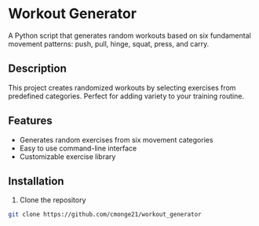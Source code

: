 # Workout Generator

A Python script that generates random workouts based on six fundamental movement patterns: push, pull, hinge, squat, press, and carry.

## Description
This project creates randomized workouts by selecting exercises from predefined categories. Perfect for adding variety to your training routine.

## Features
- Generates random exercises from six movement categories
- Easy to use command-line interface
- Customizable exercise library

## Installation
1. Clone the repository
```bash
git clone https://github.com/cmonge21/workout_generator
